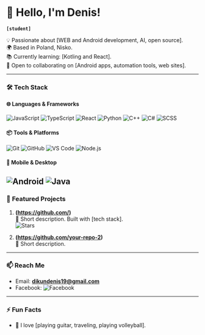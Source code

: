 # 👋 Hello, I'm Denis! 
**`[student]`**  

💡 Passionate about [WEB and Android development, AI, open source].  
🌍 Based in Poland, Nisko.  
📚 Currently learning: [Kotling and React].  
🤝 Open to collaborating on [Android apps, automation tools, web sites].  

---

### 🛠️ **Tech Stack**  

#### 🌐 **Languages & Frameworks**  
![JavaScript](https://img.shields.io/badge/JavaScript-F7DF1E?style=flat&logo=javascript&logoColor=black)
![TypeScript](https://img.shields.io/badge/TypeScript-3178C6?style=flat&logo=typescript&logoColor=white)
![React](https://img.shields.io/badge/React-61DAFB?style=flat&logo=react&logoColor=black)
![Python](https://img.shields.io/badge/Python-3776AB?style=flat&logo=python&logoColor=white)
![C++](https://img.shields.io/badge/C%2B%2B-00599C?style=flat&logo=c%2B%2B&logoColor=white)
![C#](https://img.shields.io/badge/C%23-239120?style=flat&logo=c-sharp&logoColor=white)
![SCSS](https://img.shields.io/badge/SCSS-CC6699?style=flat&logo=sass&logoColor=white)

#### 📦 **Tools & Platforms**  
![Git](https://img.shields.io/badge/Git-F05032?style=flat&logo=git&logoColor=white)
![GitHub](https://img.shields.io/badge/GitHub-181717?style=flat&logo=github&logoColor=white)
![VS Code](https://img.shields.io/badge/VS_Code-007ACC?style=flat&logo=visual-studio-code&logoColor=white)
![Node.js](https://img.shields.io/badge/Node.js-339933?style=flat&logo=node.js&logoColor=white)

#### 📱 **Mobile & Desktop**  
![Android](https://img.shields.io/badge/Android-3DDC84?style=flat&logo=android&logoColor=white)
![Java](https://img.shields.io/badge/Java-ED8B00?style=flat&logo=openjdk&logoColor=white)
---

### 📌 **Featured Projects**  
1. **(https://github.com/)**  
   📝 Short description. Built with [tech stack].  
   ![Stars](https://img.shields.io/github/stars/your-repo?style=flat)  

2. **(https://github.com/your-repo-2)**  
   📝 Short description.  

---

### 📫 **Reach Me**  
- Email: **dikundenis19@gmail.com**  
- Facebook: ![Facebook](https://img.shields.io/facebook/follow/your-handle?style=social)  

---

### ⚡ **Fun Facts**  
- 🎵 I love [playing guitar, traveling, playing volleyball].   

<!---
**StorableO/StorableO** is a ✨ special ✨ repository because its `README.md` (this file) appears on your GitHub profile.
You can click the Preview link to take a look at your changes.
--->
